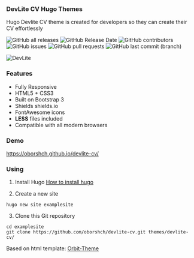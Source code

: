 ### DevLite CV Hugo Themes

Hugo Devlite CV theme is created for developers so they can create their CV effortlessly

![GitHub all releases](https://img.shields.io/github/downloads/oborshch/devlite-cv/total)
![GitHub Release Date](https://img.shields.io/github/release-date/oborshch/devlite-cv)
![GitHub contributors](https://img.shields.io/github/contributors/oborshch/devlite-cv)
![GitHub issues](https://img.shields.io/github/issues/oborshch/devlite-cv)
![GitHub pull requests](https://img.shields.io/github/issues-pr/oborshch/devlite-cv)
![GitHub last commit (branch)](https://img.shields.io/github/last-commit/oborshch/devlite-cv/master)


![DevLite](https://raw.githubusercontent.com/oborshch/devlite-cv/master/images/screenshot.png)

### Features

- Fully Responsive
- HTML5 + CSS3
- Built on Bootstrap 3
- Shields shields.io
- FontAwesome icons
- **LESS** files included
- Compatible with all modern browsers

### Demo
https://oborshch.github.io/devlite-cv/

### Using

1. Install Hugo
[How to install hugo](https://gohugo.io/overview/installing/)

2. Create a new site
```
hugo new site examplesite
```
3. Clone this Git repository
```
cd examplesite
git clone https://github.com/oborshch/devlite-cv.git themes/devlite-cv/
```


Based on html template: [Orbit-Theme](https://github.com/xriley/Orbit-Theme)
